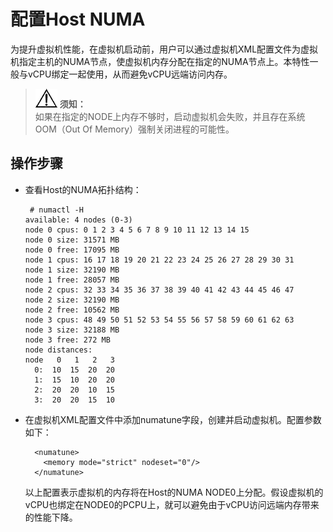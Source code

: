 # 配置Host NUMA<a name="ZH-CN_TOPIC_0187048013"></a>

为提升虚拟机性能，在虚拟机启动前，用户可以通过虚拟机XML配置文件为虚拟机指定主机的NUMA节点，使虚拟机内存分配在指定的NUMA节点上。本特性一般与vCPU绑定一起使用，从而避免vCPU远端访问内存。

>![](./public_sys-resources/icon-notice.gif) **须知：**   
>如果在指定的NODE上内存不够时，启动虚拟机会失败，并且存在系统OOM（Out Of Memory）强制关闭进程的可能性。  

## 操作步骤<a name="section13996950155118"></a>

-   查看Host的NUMA拓扑结构：

    ```
     # numactl -H
    available: 4 nodes (0-3)
    node 0 cpus: 0 1 2 3 4 5 6 7 8 9 10 11 12 13 14 15
    node 0 size: 31571 MB
    node 0 free: 17095 MB
    node 1 cpus: 16 17 18 19 20 21 22 23 24 25 26 27 28 29 30 31
    node 1 size: 32190 MB
    node 1 free: 28057 MB
    node 2 cpus: 32 33 34 35 36 37 38 39 40 41 42 43 44 45 46 47
    node 2 size: 32190 MB
    node 2 free: 10562 MB
    node 3 cpus: 48 49 50 51 52 53 54 55 56 57 58 59 60 61 62 63
    node 3 size: 32188 MB
    node 3 free: 272 MB
    node distances:
    node   0   1   2   3
      0:  10  15  20  20
      1:  15  10  20  20
      2:  20  20  10  15
      3:  20  20  15  10
    ```

-   在虚拟机XML配置文件中添加numatune字段，创建并启动虚拟机。配置参数如下：

    ```
      <numatune>
        <memory mode="strict" nodeset="0"/>
      </numatune>
    ```

    以上配置表示虚拟机的内存将在Host的NUMA NODE0上分配。假设虚拟机的vCPU也绑定在NODE0的PCPU上，就可以避免由于vCPU访问远端内存带来的性能下降。


